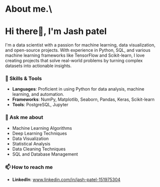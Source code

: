 # About me.\
# Hi there👋, I'm Jash patel 

I'm a data scientist with a passion for machine learning, data visualization, and open-source projects. With experience in Python, SQL, and various machine learning frameworks like TensorFlow and Scikit-learn, I love creating projects that solve real-world problems by turning complex datasets into actionable insights.



### 💼 Skills & Tools
- **Languages**: Proficient in using Python for data analysis, machine learning, and automation.
- **Frameworks**: NumPy, Matplotlib, Seaborn, Pandas, Keras, Scikit-learn
- **Tools**: PostgreSQL, Jupyter


### 💬 Ask me about
- Machine Learning Algorithms
- Deep Learning Techniques
- Data Visualization
- Statistical Analysis
- Data Cleaning Techniques
- SQL and Database Management

### 📫 How to reach me
- **LinkedIn**: www.linkedin.com/in/jash-patel-151975304
